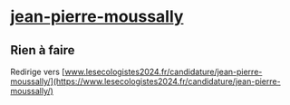 # [jean-pierre-moussally](https://nouveau-front-populaire-legislatives-2024.fr/jean-pierre-moussally)

## Rien à faire
Redirige vers [www.lesecologistes2024.fr/candidature/jean-pierre-moussally/](https://www.lesecologistes2024.fr/candidature/jean-pierre-moussally/)